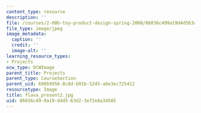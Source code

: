```yaml
---
content_type: resource
description: ''
file: /courses/2-00b-toy-product-design-spring-2008/86036c499a19d4d563d23ef2e8a34585_flava_present2.jpg
file_type: image/jpeg
image_metadata:
  caption: ''
  credit: ''
  image-alt: ''
learning_resource_types:
- Projects
ocw_type: OCWImage
parent_title: Projects
parent_type: CourseSection
parent_uid: 690b9956-8c8d-b91b-5245-a6e3ec725412
resourcetype: Image
title: flava_present2.jpg
uid: 86036c49-9a19-d4d5-63d2-3ef2e8a34585
---
```

